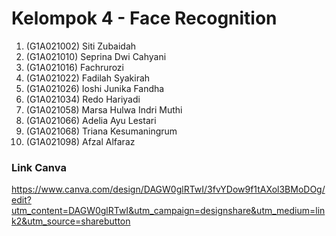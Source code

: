 # Kelompok 4 - Face Recognition
1. (G1A021002) Siti Zubaidah 
2. (G1A021010) Seprina Dwi Cahyani
3. (G1A021016) Fachrurozi
4. (G1A021022) Fadilah Syakirah
5. (G1A021026) Ioshi Junika Fandha
6. (G1A021034) Redo Hariyadi
7. (G1A021058) Marsa Hulwa Indri Muthi
8. (G1A021066) Adelia Ayu Lestari
9. (G1A021068) Triana Kesumaningrum
10. (G1A021098) Afzal Alfaraz

### Link Canva
https://www.canva.com/design/DAGW0glRTwI/3fvYDow9f1tAXol3BMoDOg/edit?utm_content=DAGW0glRTwI&utm_campaign=designshare&utm_medium=link2&utm_source=sharebutton

